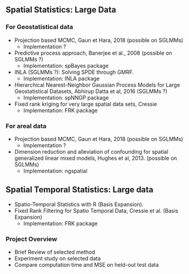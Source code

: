 ## Spatial Statistics: Large Data



### For Geostatistical data

* Projection based MCMC, Gaun et Hara, 2018 (possible on SGLMMs)
  * Implementation ?
* Predictive process approach, Banerjee et al., 2008 (possible on SGLMMs ?)
  * Implementation: spBayes package
* INLA (SGLMMs ?): Solving SPDE through GMRF.
  * Implementation: INLA package
* Hierarchical Nearest-Neighbor Gaussian Process Models for Large Geostatistical Datasets, Abhirup Datta et al, 2016 (SGLMMs ?)
  * Implementation: spNNGP package
* Fixed rank kriging for very large spatial data sets, Cressie
  * Implementation: FRK package



### For areal data

* Projection based MCMC, Gaun et Hara, 2018 (possible on SGLMMs)
  * Implementation ?
* Dimension reduction and alleviation of confounding for spatial generalized linear mixed models, Hughes et al, 2013. (possible on SGLMMs)
  * Implementation: ngspatial





## Spatial Temporal Statistics: Large data

* Spatio-Temporal Statistics with R (Basis Expansion).
* Fixed Rank Filtering for Spatio Temporal Data, Cressie et al. (Basis Expansion)
  * Implementation: FRK package



### Project Overview

* Brief Review of selected method
* Experiment study on selected data
* Compare computation time and MSE on held-out test data